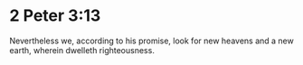 # 2 Peter 3:13

Nevertheless we, according to his promise, look for new heavens and a new earth, wherein dwelleth righteousness.